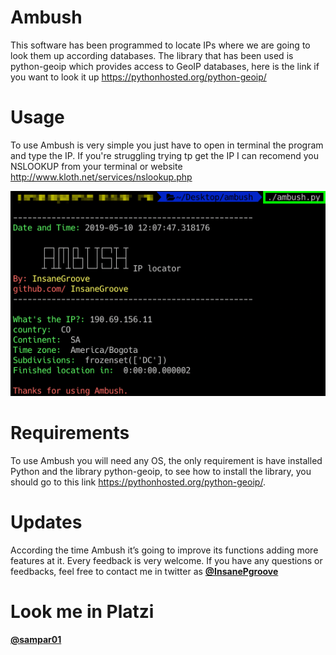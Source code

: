 # Ambush

This software has been programmed to locate IPs where we are going to look them up according databases.
The library that has been used is python-geoip which provides access to GeoIP databases, here is the link if you want to look it up https://pythonhosted.org/python-geoip/

# Usage

To use Ambush is very simple you just have to open in terminal the program and type the IP. If you're struggling trying tp get the IP I can recomend you NSLOOKUP from your terminal or website http://www.kloth.net/services/nslookup.php

![](pic/ambush.png)


# Requirements

To use Ambush you will need any OS, the only requirement is have installed Python and the library python-geoip, to see how to install the library, you should go to this link https://pythonhosted.org/python-geoip/.

# Updates

According the time Ambush it’s going to improve its functions adding more features at it. Every feedback is very welcome.
If you have any questions or feedbacks, feel free to contact me in twitter as [**@InsanePgroove**](https://twitter.com/insanePgroove)

# Look me in Platzi

[**@sampar01**](https://platzi.com/@sampar01)
